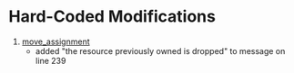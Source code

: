 # Hard-Coded Modifications

1. [move_assignment](src/assets/modified_examples/move_assignment)
    - added "the resource previously owned is dropped" to message on line 239